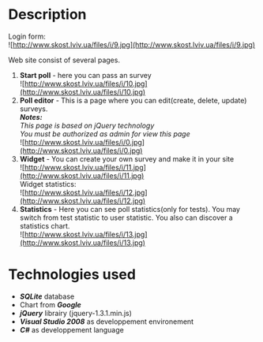 # Description #

Login form:<br />![http://www.skost.lviv.ua/files/i/9.jpg](http://www.skost.lviv.ua/files/i/9.jpg)

Web site consist of several pages.
  1. **Start poll** - here you can pass an survey<br />![http://www.skost.lviv.ua/files/i/10.jpg](http://www.skost.lviv.ua/files/i/10.jpg)<br />
  1. **Poll editor** - This is a page where you can edit(create, delete, update) surveys.<br />_**Notes:**_<br />_This page is based on jQuery technology_<br />_You must be authorized as admin for view this page_<br />![http://www.skost.lviv.ua/files/i/0.jpg](http://www.skost.lviv.ua/files/i/0.jpg)<br />
  1. **Widget** - You can create your own survey and make it in your site<br />![http://www.skost.lviv.ua/files/i/11.jpg](http://www.skost.lviv.ua/files/i/11.jpg)<br />Widget statistics:<br />![http://www.skost.lviv.ua/files/i/12.jpg](http://www.skost.lviv.ua/files/i/12.jpg)<br />
  1. **Statistics** - Here you can see poll statistics(only for tests). You may switch from test statistic to user statistic. You also can discover a statistics chart.<br />![http://www.skost.lviv.ua/files/i/13.jpg](http://www.skost.lviv.ua/files/i/13.jpg)

# Technologies used #

  * _**SQLite**_ database
  * Chart from _**Google**_
  * _**jQuery**_ librairy (jquery-1.3.1.min.js)
  * _**Visual Studio 2008**_ as developpement environement
  * _**C#**_ as developpement language
